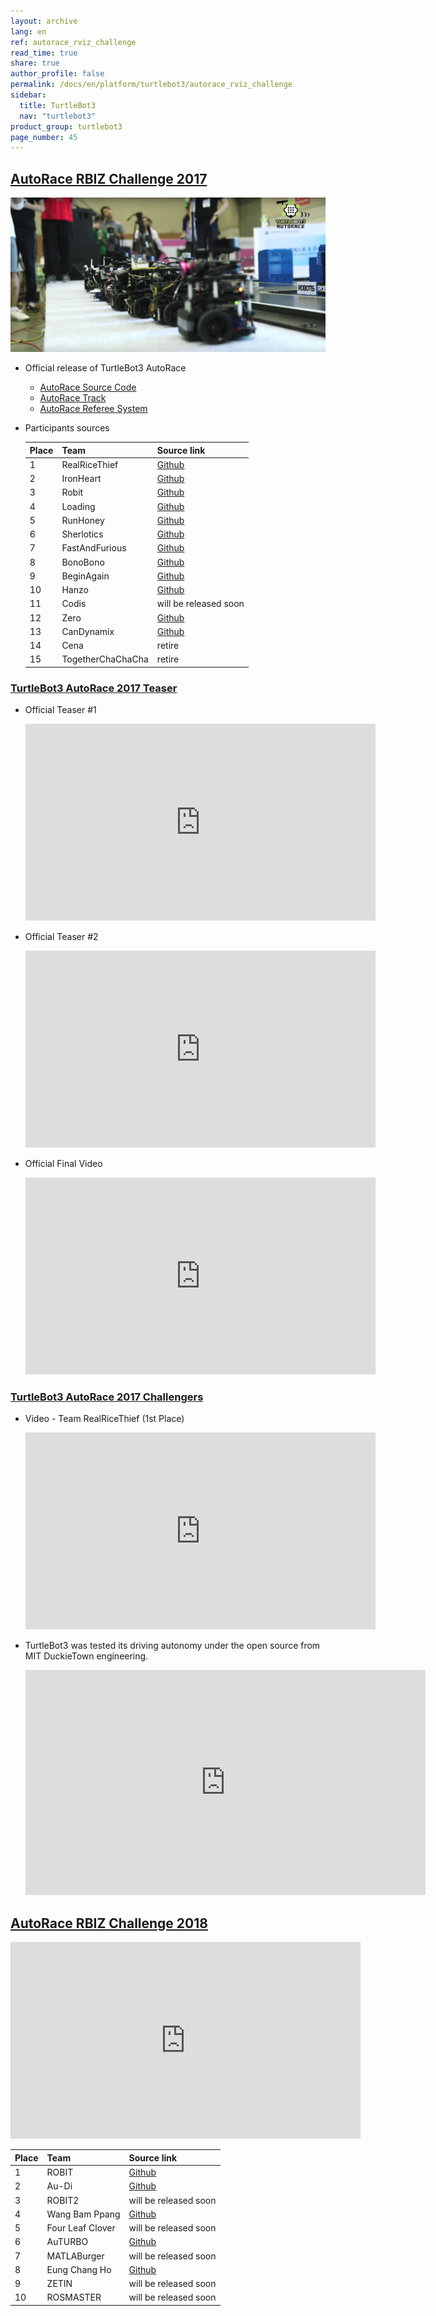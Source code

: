 ```yaml
---
layout: archive
lang: en
ref: autorace_rviz_challenge
read_time: true
share: true
author_profile: false
permalink: /docs/en/platform/turtlebot3/autorace_rviz_challenge
sidebar:
  title: TurtleBot3
  nav: "turtlebot3"
product_group: turtlebot3
page_number: 45
---
```


<div style="counter-reset: h1 30"></div>
<div style="counter-reset: h2 3"></div>


<!--[dummy Header 1]>
  <h1 id="dummy"><a href="#dummy">Dummy</a></h1>
<![end dummy Header 1]-->

## [AutoRace RBIZ Challenge 2017](#autorace-rbiz-challenge-2017)

![](/assets/images/platform/turtlebot3/autonomous_driving/autorace_rbiz_challenge_2017_robots_2.png)

- Official release of TurtleBot3 AutoRace

  - [AutoRace Source Code](http://wiki.ros.org/turtlebot3_autorace)
  - [AutoRace Track](https://github.com/ROBOTIS-GIT/autorace_track)
  - [AutoRace Referee System](https://github.com/ROBOTIS-GIT/autorace_referee)

- Participants sources

  | Place | Team              | Source link                                                        |
  |:------|:------------------|:-------------------------------------------------------------------|
  | 1     | RealRiceThief     | [Github](https://github.com/KoG-8/Turtlebot_RealRiceThief)         |
  | 2     | IronHeart         | [Github](https://github.com/kijongGil/Ironheart)                   |
  | 3     | Robit             | [Github](https://github.com/ROBIT-GIT/turtlebot3_autoRace_2017)    |
  | 4     | Loading           | [Github](https://github.com/AuTURBO/autorace2017-team-loading)     |
  | 5     | RunHoney          | [Github](https://github.com/AuTURBO/autorace2017-team-honey)       |
  | 6     | Sherlotics        | [Github](https://github.com/minbaekkim/turtlebot_autorace)         |
  | 7     | FastAndFurious    | [Github](https://github.com/kts006/deu_racer)                      |
  | 8     | BonoBono          | [Github](https://github.com/Gaeul/BonobonoTurtlebot)               |
  | 9     | BeginAgain        | [Github](https://github.com/yh-na/beginagain)                      |
  | 10    | Hanzo             | [Github](https://github.com/DeokYun/autorace)                      |
  | 11    | Codis             | will be released soon                                              |
  | 12    | Zero              | [Github](https://github.com/dongwan123/zero_turtlebot_competition) |
  | 13    | CanDynamix        | [Github](https://github.com/candynamix/can_dynamix)                |
  | 14    | Cena              | retire                                                             |
  | 15    | TogetherChaChaCha | retire                                                             |

### [TurtleBot3 AutoRace 2017 Teaser](#turtlebot3-autorace-2017-teaser)

- Official Teaser #1

  <iframe width="560" height="315" src="https://www.youtube.com/embed/9Wnu8If1eS4" frameborder="0" allowfullscreen></iframe>

- Official Teaser #2

  <iframe width="560" height="315" src="https://www.youtube.com/embed/47YnSBAssOM" frameborder="0" allowfullscreen></iframe>

- Official Final Video

  <iframe width="560" height="315" src="https://www.youtube.com/embed/DWDBAHHQi_k" frameborder="0" allowfullscreen></iframe>

### [TurtleBot3 AutoRace 2017 Challengers](#turtlebot3-autorace-2017-challengers)

- Video - Team RealRiceThief (1st Place)

  <iframe width="560" height="315" src="https://www.youtube.com/embed/szhllE1T_cg" frameborder="0" allowfullscreen></iframe>

<!-- - Video - Team Sherlotics (Introduction video)

  <iframe width="560" height="315" src="https://www.youtube.com/embed/dzjsLFj62HE" frameborder="0" allowfullscreen></iframe> -->

- TurtleBot3 was tested its driving autonomy under the open source from MIT DuckieTown engineering.

  <iframe width="640" height="360" src="https://www.youtube.com/embed/1V33iEu4ylw" frameborder="0" allowfullscreen></iframe>


## [AutoRace RBIZ Challenge 2018](#autorace-rbiz-challenge-2018)

<iframe width="560" height="315" src="https://www.youtube.com/embed/6t6cyFiGLvs?start=100" frameborder="0" allow="accelerometer; autoplay; encrypted-media; gyroscope; picture-in-picture" allowfullscreen></iframe>

| Place | Team             | Source link                                                               |
|:------|:-----------------|:--------------------------------------------------------------------------|
| 1     | ROBIT            | [Github](https://github.com/developer0hye/2018-Turtlebot3-Autorace-ROBIT) |
| 2     | Au-Di            | [Github](https://github.com/taening/AuDi-GIT-turtlebot3_autorace)         |
| 3     | ROBIT2           | will be released soon                                                     |
| 4     | Wang Bam Ppang   | [Github](https://github.com/Seunghooon/Turtlebot3_autorace_2018)          |
| 5     | Four Leaf Clover | will be released soon                                                     |
| 6     | AuTURBO          | [Github](https://github.com/YeongJunKim/2018-turtlebot3-autorace)         |
| 7     | MATLABurger      | will be released soon                                                     |
| 8     | Eung Chang Ho    | [Github](https://github.com/engcang/Turtlebot3Autorace_Eungchangho_Team)  |
| 9     | ZETIN            | will be released soon                                                     |
| 10    | ROSMASTER        | will be released soon                                                     |

[lane_detection]: #tutorials-41-lane-detection
[turtlebot3_autorace]: https://github.com/ROBOTIS-GIT/turtlebot3_autorace

